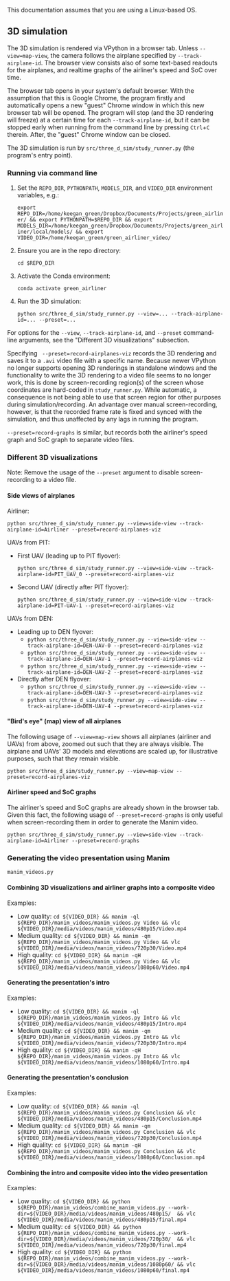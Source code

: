 This documentation assumes that you are using a Linux-based OS.

## 3D simulation

The 3D simulation is rendered via VPython in a browser tab. Unless `--view=map-view`, the camera follows the airplane specified by `--track-airplane-id`. The browser view consists also of some text-based readouts for the airplanes, and realtime graphs of the airliner's speed and SoC over time.

The browser tab opens in your system's default browser. With the assumption that this is Google Chrome, the program firstly and automatically opens a new "guest" Chrome window in which this new browser tab will be opened. The program will stop (and the 3D rendering will freeze) at a certain time for each `--track-airplane-id`, but it can be stopped early when running from the command line by pressing `Ctrl`+`C` therein. After, the "guest" Chrome window can be closed. 

The 3D simulation is run by `src/three_d_sim/study_runner.py` (the program's entry point).

### Running via command line

1. Set the `REPO_DIR`, `PYTHONPATH`, `MODELS_DIR`, and `VIDEO_DIR` environment variables, e.g.:
    
    `export REPO_DIR=/home/keegan_green/Dropbox/Documents/Projects/green_airliner/ && export PYTHONPATH=$REPO_DIR && export MODELS_DIR=/home/keegan_green/Dropbox/Documents/Projects/green_airliner/local/models/ && export VIDEO_DIR=/home/keegan_green/green_airliner_video/`
    
2. Ensure you are in the repo directory:
    
    `cd $REPO_DIR`
    
3. Activate the Conda environment:
    
    `conda activate green_airliner`
    
4. Run the 3D simulation:
    
    `python src/three_d_sim/study_runner.py --view=... --track-airplane-id=... --preset=...`

For options for the `--view`, `--track-airplane-id`, and `--preset` command-line arguments, see the "Different 3D visualizations" subsection.

Specifying ` --preset=record-airplanes-viz` records the 3D rendering and saves it to a `.avi` video file with a specific name. Because newer VPython no longer supports opening 3D renderings in standalone windows and the functionality to write the 3D rendering to a video file seems to no longer work, this is done by screen-recording region(s) of the screen whose coordinates are hard-coded in `study_runner.py`. While automatic, a consequence is not being able to use that screen region for other purposes during simulation/recording. An advantage over manual screen-recording, however, is that the recorded frame rate is fixed and synced with the simulation, and thus unaffected by any lags in running the program.

`--preset=record-graphs` is similar, but records both the airliner's speed graph and SoC graph to separate video files.

### Different 3D visualizations

Note: Remove the usage of the `--preset` argument to disable screen-recording to a video file.

#### Side views of airplanes

Airliner:

`python src/three_d_sim/study_runner.py --view=side-view --track-airplane-id=Airliner --preset=record-airplanes-viz`

UAVs from PIT:
  - First UAV (leading up to PIT flyover):
    
    `python src/three_d_sim/study_runner.py --view=side-view --track-airplane-id=PIT_UAV_0 --preset=record-airplanes-viz`
    
  - Second UAV (directly after PIT flyover):
    
    `python src/three_d_sim/study_runner.py --view=side-view --track-airplane-id=PIT-UAV-1 --preset=record-airplanes-viz`

UAVs from DEN:
  - Leading up to DEN flyover:
    - `python src/three_d_sim/study_runner.py --view=side-view --track-airplane-id=DEN-UAV-0 --preset=record-airplanes-viz`
    - `python src/three_d_sim/study_runner.py --view=side-view --track-airplane-id=DEN-UAV-1 --preset=record-airplanes-viz`
    - `python src/three_d_sim/study_runner.py --view=side-view --track-airplane-id=DEN-UAV-2 --preset=record-airplanes-viz`
  - Directly after DEN flyover:
    - `python src/three_d_sim/study_runner.py --view=side-view --track-airplane-id=DEN-UAV-3 --preset=record-airplanes-viz`
    - `python src/three_d_sim/study_runner.py --view=side-view --track-airplane-id=DEN-UAV-4 --preset=record-airplanes-viz`

#### "Bird's eye" (map) view of all airplanes

The following usage of `--view=map-view` shows all airplanes (airliner and UAVs) from above, zoomed out such that they are always visible. The airplane and UAVs' 3D models and elevations are scaled up, for illustrative purposes, such that they remain visible.

`python src/three_d_sim/study_runner.py --view=map-view --preset=record-airplanes-viz`

#### Airliner speed and SoC graphs

The airliner's speed and SoC graphs are already shown in the browser tab. Given this fact, the following usage of `--preset=record-graphs` is only useful when screen-recording them in order to generate the Manim video.

`python src/three_d_sim/study_runner.py --view=side-view --track-airplane-id=Airliner --preset=record-graphs`

### Generating the video presentation using Manim

`manim_videos.py`

#### Combining 3D visualizations and airliner graphs into a composite video

Examples:

- Low quality:    `cd ${VIDEO_DIR} && manim -ql ${REPO_DIR}/manim_videos/manim_videos.py Video && vlc ${VIDEO_DIR}/media/videos/manim_videos/480p15/Video.mp4`
- Medium quality: `cd ${VIDEO_DIR} && manim -qm ${REPO_DIR}/manim_videos/manim_videos.py Video && vlc ${VIDEO_DIR}/media/videos/manim_videos/720p30/Video.mp4`
- High quality:   `cd ${VIDEO_DIR} && manim -qH ${REPO_DIR}/manim_videos/manim_videos.py Video && vlc ${VIDEO_DIR}/media/videos/manim_videos/1080p60/Video.mp4`

#### Generating the presentation's intro

Examples:

- Low quality:    `cd ${VIDEO_DIR} && manim -ql ${REPO_DIR}/manim_videos/manim_videos.py Intro && vlc ${VIDEO_DIR}/media/videos/manim_videos/480p15/Intro.mp4`
- Medium quality: `cd ${VIDEO_DIR} && manim -qm ${REPO_DIR}/manim_videos/manim_videos.py Intro && vlc ${VIDEO_DIR}/media/videos/manim_videos/720p30/Intro.mp4`
- High quality:   `cd ${VIDEO_DIR} && manim -qH ${REPO_DIR}/manim_videos/manim_videos.py Intro && vlc ${VIDEO_DIR}/media/videos/manim_videos/1080p60/Intro.mp4`

#### Generating the presentation's conclusion

Examples:

- Low quality:    `cd ${VIDEO_DIR} && manim -ql ${REPO_DIR}/manim_videos/manim_videos.py Conclusion && vlc ${VIDEO_DIR}/media/videos/manim_videos/480p15/Conclusion.mp4`
- Medium quality: `cd ${VIDEO_DIR} && manim -qm ${REPO_DIR}/manim_videos/manim_videos.py Conclusion && vlc ${VIDEO_DIR}/media/videos/manim_videos/720p30/Conclusion.mp4`
- High quality:   `cd ${VIDEO_DIR} && manim -qH ${REPO_DIR}/manim_videos/manim_videos.py Conclusion && vlc ${VIDEO_DIR}/media/videos/manim_videos/1080p60/Conclusion.mp4`

#### Combining the intro and composite video into the video presentation

Examples:

- Low quality:    `cd ${VIDEO_DIR} && python ${REPO_DIR}/manim_videos/combine_manim_videos.py --work-dir=${VIDEO_DIR}/media/videos/manim_videos/480p15/  && vlc ${VIDEO_DIR}/media/videos/manim_videos/480p15/final.mp4`
- Medium quality: `cd ${VIDEO_DIR} && python ${REPO_DIR}/manim_videos/combine_manim_videos.py --work-dir=${VIDEO_DIR}/media/videos/manim_videos/720p30/  && vlc ${VIDEO_DIR}/media/videos/manim_videos/720p30/final.mp4`
- High quality:   `cd ${VIDEO_DIR} && python ${REPO_DIR}/manim_videos/combine_manim_videos.py --work-dir=${VIDEO_DIR}/media/videos/manim_videos/1080p60/ && vlc ${VIDEO_DIR}/media/videos/manim_videos/1080p60/final.mp4`
